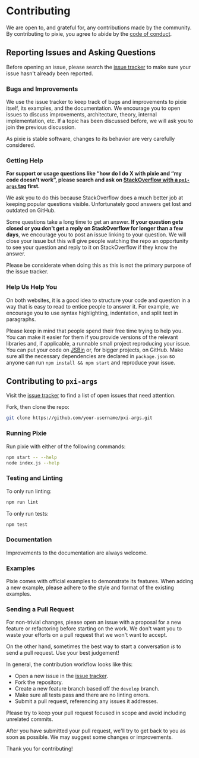 # Contributing

We are open to, and grateful for, any contributions made by the community. By contributing to pixie, you agree to abide by the [code of conduct][code].

## Reporting Issues and Asking Questions

Before opening an issue, please search the [issue tracker][issues] to make sure your issue hasn't already been reported.

### Bugs and Improvements

We use the issue tracker to keep track of bugs and improvements to pixie itself, its examples, and the documentation. We encourage you to open issues to discuss improvements, architecture, theory, internal implementation, etc. If a topic has been discussed before, we will ask you to join the previous discussion.

As pixie is stable software, changes to its behavior are very carefully considered.

### Getting Help

**For support or usage questions like “how do I do X with pixie and “my code doesn't work”, please search and ask on [StackOverflow with a `pxi-args` tag][so-pxi-args] first.**

We ask you to do this because StackOverflow does a much better job at keeping popular questions visible. Unfortunately good answers get lost and outdated on GitHub.

Some questions take a long time to get an answer. **If your question gets closed or you don't get a reply on StackOverflow for longer than a few days**, we encourage you to post an issue linking to your question. We will close your issue but this will give people watching the repo an opportunity to see your question and reply to it on StackOverflow if they know the answer.

Please be considerate when doing this as this is not the primary purpose of the issue tracker.

### Help Us Help You

On both websites, it is a good idea to structure your code and question in a way that is easy to read to entice people to answer it. For example, we encourage you to use syntax highlighting, indentation, and split text in paragraphs.

Please keep in mind that people spend their free time trying to help you. You can make it easier for them if you provide versions of the relevant libraries and, if applicable, a runnable small project reproducing your issue. You can put your code on [JSBin](http://jsbin.com) or, for bigger projects, on GitHub. Make sure all the necessary dependencies are declared in `package.json` so anyone can run `npm install && npm start` and reproduce your issue.

## Contributing to `pxi-args`

Visit the [issue tracker][issues] to find a list of open issues that need attention.

Fork, then clone the repo:

```sh
git clone https://github.com/your-username/pxi-args.git
```

### Running Pixie

Run pixie with either of the following commands:

```sh
npm start -- --help
node index.js --help
```

### Testing and Linting

To only run linting:

```sh
npm run lint
```

To only run tests:

```sh
npm test
```

### Documentation

Improvements to the documentation are always welcome.

### Examples

Pixie comes with official examples to demonstrate its features. When adding a new example, please adhere to the style and format of the existing examples.

### Sending a Pull Request

For non-trivial changes, please open an issue with a proposal for a new feature or refactoring before starting on the work. We don't want you to waste your efforts on a pull request that we won't want to accept.

On the other hand, sometimes the best way to start a conversation _is_ to send a pull request. Use your best judgement!

In general, the contribution workflow looks like this:

- Open a new issue in the [issue tracker][issues].
- Fork the repository.
- Create a new feature branch based off the `develop` branch.
- Make sure all tests pass and there are no linting errors.
- Submit a pull request, referencing any issues it addresses.

Please try to keep your pull request focused in scope and avoid including unrelated commits.

After you have submitted your pull request, we'll try to get back to you as soon as possible. We may suggest some changes or improvements.

Thank you for contributing!

[code]: https://github.com/Yord/pxi-args/blob/master/CODE_OF_CONDUCT.md
[issues]: https://github.com/Yord/pxi-args/issues
[so-pxi-args]: http://stackoverflow.com/questions/tagged/pxi-args?sort=votes&pageSize=50